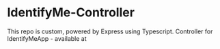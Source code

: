 # IdentifyMe-Controller
This repo is custom, powered by Express using Typescript.
Controller for IdentifyMeApp - available at
